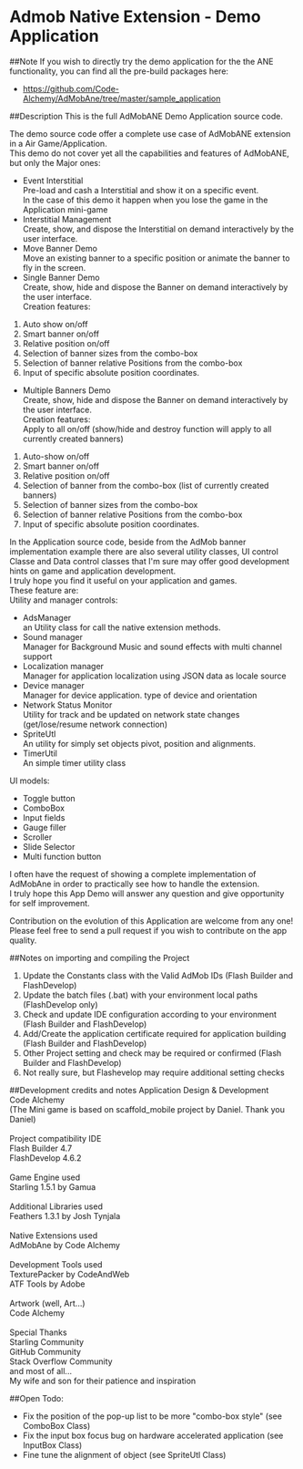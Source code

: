 Admob Native Extension - Demo Application
=========

##Note
If you wish to directly try the demo application for the the ANE functionality, you can find all the pre-build packages here:
- https://github.com/Code-Alchemy/AdMobAne/tree/master/sample_application

##Description
This is the full AdMobANE Demo Application source code.

The demo source code offer a complete use case of AdMobANE extension in a Air Game/Application.<br>
This demo do not cover yet all the capabilities and features of AdMobANE, but only the Major ones:
- Event Interstitial<br>
Pre-load and cash a Interstitial and show it on a specific event.<br>
In the case of this demo it happen when you lose the game in the Application mini-game
- Interstitial Management<br>
Create, show, and dispose the Interstitial on demand interactively by the user interface.
- Move Banner Demo<br>
Move an existing banner to a specific position or animate the banner to fly in the screen.
- Single Banner Demo<br>
Create, show, hide and dispose the Banner on demand interactively by the user interface.<br>
Creation features:<br>
1) Auto show on/off<br>
2) Smart banner on/off<br>
3) Relative position on/off<br>
4) Selection of banner sizes from the combo-box<br>
5) Selection of banner relative Positions from the combo-box<br>
6) Input of specific absolute position coordinates.<br>
- Multiple Banners Demo<br>
Create, show, hide and dispose the Banner on demand interactively by the user interface.<br>
Creation features:<br>
Apply to all on/off (show/hide and destroy function will apply to all currently created banners)<br>
1) Auto-show on/off<br>
2) Smart banner on/off<br>
3) Relative position on/off<br>
4) Selection of banner from the combo-box (list of currently created banners)<br>
5) Selection of banner sizes from the combo-box<br>
6) Selection of banner relative Positions from the combo-box<br>
7) Input of specific absolute position coordinates.<br>

In the Application source code, beside from the AdMob banner implementation example there are also several utility classes, UI control Classe and Data control classes that I'm sure may offer good development hints on game and application development.<br>
I truly hope you find it useful on your application and games.<br>
These feature are:<br>
Utility and manager controls:<br>
- AdsManager<br>
an Utility class for call the native extension methods.
- Sound manager<br>
Manager for Background Music and sound effects with multi channel support
- Localization manager<br>
Manager for application localization using JSON data as locale source
- Device manager<br>
Manager for device application. type of device and orientation
- Network Status Monitor<br>
Utility for track and be updated on network state changes (get/lose/resume network connection)
- SpriteUtl<br>
An utility for simply set objects pivot, position and alignments.
- TimerUtil<br>
An simple timer utility class<br>

UI models:
- Toggle button
- ComboBox
- Input fields
- Gauge filler
- Scroller
- Slide Selector
- Multi function button

I often have the request of showing a complete implementation of AdMobAne in order to practically see how to handle the extension.<br>
I truly hope this App Demo will answer any question and give opportunity for self improvement.

Contribution on the evolution of this Application are welcome from any one!<br>
Please feel free to send a pull request if you wish to contribute on the app quality.

##Notes on importing and compiling the Project
1) Update the Constants class with the Valid AdMob IDs (Flash Builder and FlashDevelop)<br>
2) Update the batch files (.bat) with your environment local paths (FlashDevelop only)<br>
3) Check and update IDE configuration according to your environment (Flash Builder and FlashDevelop)<br>
4) Add/Create the application certificate required for application building (Flash Builder and FlashDevelop)<br>
5) Other Project setting and check may be required or confirmed  (Flash Builder and FlashDevelop)<br>
6) Not really sure, but Flashevelop may require additional setting checks

##Development credits and notes
Application Design & Development<br>
Code Alchemy<br>
(The Mini game is based on scaffold_mobile project by Daniel. Thank you Daniel)<br>
<br>
Project compatibility IDE<br>
Flash Builder 4.7<br>
FlashDevelop 4.6.2<br>
<br>
Game Engine used<br>
Starling 1.5.1 by Gamua<br>
<br>
Additional Libraries used<br>
Feathers 1.3.1 by Josh Tynjala<br>
<br>
Native Extensions used<br>
AdMobAne by Code Alchemy<br>
<br>
Development Tools used<br>
TexturePacker by CodeAndWeb<br>
ATF Tools by Adobe<br>
<br>
Artwork (well, Art...)<br>
Code Alchemy<br>
<br>
Special Thanks<br>
Starling Community<br>
GitHub Community<br>
Stack Overflow Community<br>
and most of all...<br>
My wife and son for their patience and inspiration<br>

##Open Todo:
- Fix the position of the pop-up list to be more "combo-box style" (see ComboBox Class)
- Fix the input box focus bug on hardware accelerated application (see InputBox Class)
- Fine tune the alignment of object (see SpriteUtl Class)
